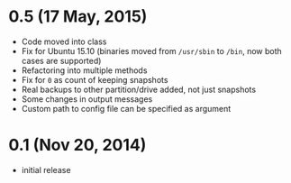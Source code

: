 # 0.5 (17 May, 2015)
* Code moved into class
* Fix for Ubuntu 15.10 (binaries moved from `/usr/sbin` to `/bin`, now both cases are supported)
* Refactoring into multiple methods
* Fix for `0` as count of keeping snapshots
* Real backups to other partition/drive added, not just snapshots
* Some changes in output messages
* Custom path to config file can be specified as argument

# 0.1 (Nov 20, 2014)
* initial release
